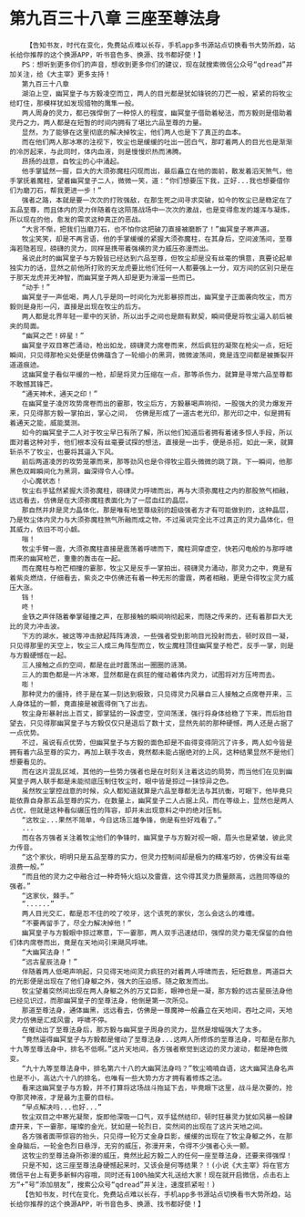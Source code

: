 # 第九百三十八章 三座至尊法身
        【告知书友，时代在变化，免费站点难以长存，手机app多书源站点切换看书大势所趋，站长给你推荐的这个换源APP，听书音色多、换源、找书都好使！】
       PS：想听到更多你们的声音，想收到更多你们的建议，现在就搜索微信公众号“qdread”并加关注，给《大主宰》更多支持！
       第九百三十八章
       湖泊上空，幽冥皇子与方毅凌空而立，两人的目光都是犹如锋锐的刀芒一般，紧紧的将牧尘给盯住，那模样犹如发现猎物的鹰隼一般。
       两人周身的灵力，都已强悍倒了一种惊人的程度，幽冥皇子借助着秘法，而方毅则是借助着灵丹之力，两人都是在短暂的时间内拥有了堪比六品至尊的力量。
       显然，为了能够在这里彻底的解决掉牧尘，他们两人也是下了真正的血本。
       而在他们两人那冰寒的注视下，牧尘也是缓缓的吐出一团白气，那盯着两人的目光也是渐渐的冷厉起来，与此同时，体内血液，则是慢慢炽热而沸腾。
       昂扬的战意，自牧尘的心中涌起。
       他手掌猛然一握，巨大的大须弥魔柱闪现而出，最后矗立在他的面前，散发着滔天煞气，他手掌抚着魔柱，望着幽冥皇子二人，微微一笑，道：“你们想要压下我，正好...我也想要借你们为磨刀石，帮我更进一步！”
       强者之路，本就是要一次次的打败强敌，在那生死之间寻求突破，如今的牧尘已是稳定在了五品至尊，而且体内的灵力伴随着在这陨落战场中一次次的激战，也是变得愈发的雄浑与凝炼，所以现在的他，愈发的需求这种真正的恶战。
       “大言不惭，把我们当磨刀石，也不怕你这把破刀直接被磨断了！”幽冥皇子寒声道。
       牧尘笑笑，却是不再言语，他的手掌缓缓的紧握大须弥魔柱，在其身后，空间波荡间，至尊海若隐若现，磅礴的灵力，同样是携带着强横的灵力威压弥漫而出。
       虽说此时的幽冥皇子与方毅皆已经达到六品至尊，但牧尘却是没有丝毫的惧意，真要论起单独实力的话，显然之前他所打败的天龙虎要比他们任何一人都要强上一分，双方间的区别只是在于那天龙虎并无神智，而幽冥皇子两人却是更为滑溜一些而已。
       “动手！”
       幽冥皇子一声低喝，两人几乎是同一时间化为光影暴掠而出，幽冥皇子正面袭向牧尘，而方毅则是身形一闪，直接是出现在牧尘的后方。
       两人都是北界年轻一辈中的天骄，所以出手之间也是颇有默契，瞬间便是将牧尘逼入前后被夹的局面。
       “幽冥之芒！碎星！”
       幽冥皇子双目寒芒涌动，枪出如龙，磅礴灵力席卷而来，然后疯狂的凝聚在枪尖一点，短短瞬间，只见得那枪尖处便是仿佛蕴含了一轮细小的黑洞，微微波荡间，竟是连空间都是被撕裂开道道痕迹。
       这幽冥皇子看似平缓的一枪，却是将灵力压缩在一点，那等杀伤力，就算是寻常六品至尊都不敢憾其锋芒。
       “通天神术，通天之印！”
       在幽冥皇子凌厉攻势席卷而出的霎那，牧尘后方，方毅暴喝声响彻，一股强大的灵力爆发开来，只见得那方毅一掌拍出，掌心之间， 仿佛是形成了一道古老光印，那光印之中，似是拥有着通天之能，威能莫测。
       如今的幽冥皇子二人对于牧尘早已有所了解，所以他们知道后者拥有着诸多惊人手段，所以面对着这种对手，他们根本没有丝毫要试探的想法，直接是一出手，便是杀招，如此一来，就算斩杀不了牧尘，也要将其逼入下风。
       前后两道凌厉的攻势笼罩而来，那等劲风也是令得牧尘眉头微微的跳了跳，下一瞬间，他那黑色双眸瞬间化为黑洞，幽深得令人心悸。
       小心魔状态！
       牧尘右手猛然紧握大须弥魔柱，磅礴灵力呼啸而出，再与大须弥魔柱之内的那股煞气相融，远远看去，仿佛是在大须弥魔柱表面化为了一层血红的晶层。
       那自然并非是灵力晶体化，那是唯有地至尊级别的超级强者方才有可能做到的，这种晶层，乃是牧尘体内灵力与大须弥魔柱煞气所融而成之物，不过虽说完全比不过真正的灵力晶体化，但其威力，依旧不可小觑。
       嗡！
       牧尘手臂一震，大须弥魔柱直接是震荡着呼啸而下，魔柱洞穿虚空，快若闪电般的与那呼啸而来的幽冥枪芒，重重的轰击在一起。
       而在魔柱与枪芒相撞的霎那，牧尘又是反手一掌拍出，磅礴灵力涌动，那灵力之中，竟是有着紫炎燃烧，仔细看去，紫炎之中仿佛还有着一种无形的雷霆，两者相融，更是令得牧尘灵力威压大涨。
       铛！
       咚！
       金铁之声伴随着拳掌碰撞之声，在那接触的瞬间响彻起来，而随之传来的，还有着那巨大无比的灵力冲击波。
       下方的湖水，被这等冲击掀起阵阵涛浪，一些强者受到影响目光投射而去，顿时双目一凝，只见得那里的天空上，牧尘三人成三角阵型而立，牧尘魔柱顶住幽冥皇子枪芒，反手一掌，则是与方毅硬憾在一起。
       三人接触之点的空间，都是在此时震荡出一圈圈的涟漪。
       三人的面色都是一片冰寒，显然都是在疯狂的催动着体内灵力，试图将对方压垮而去。
       嘭！
       那种灵力的僵持，终于是在某一刻达到极致，只见得灵力风暴自三人接触之点席卷开来，三人身体猛的一颤，竟直接是被震得倒飞了出去。
       牧尘身形暴射出上百丈，脚掌猛的一跺虚空，空间荡漾，强行将身体给稳了下来，而后抬目望去，只见得那幽冥皇子与方毅仅仅只是退后了数十丈，显然先前的那种硬憾，两人还是占据了一点优势。
       不过，虽说有点优势，但幽冥皇子与方毅的面色却是不由得变得阴沉了许多，两人如今皆是拥有着六品至尊的实力，再加上联手攻击，竟然都未能占据绝对的上风，这种结果显然不是他们想要看见的。
       而在这片混乱区域，其他的一些势力强者也是在时刻关注着这边的局势，而当他们在见到幽冥皇子两人联手都是未能彻底压制住牧尘时，眼中皆是掠过一抹惊异之色。
       虽然牧尘掌控战意的时候，众人都知道就算是六品至尊都无法与其抗衡，可眼下，他毕竟只能依靠自身那五品至尊的实力，在数量上，幽冥皇子二人占据上风，而在等级上，显然也是两人占优，但就是这种看似碾压性的阵容，却并未出现意料之中的绝对压制。
       “这牧尘...果然不简单，今日这场三雄争锋，倒是有些好戏看了。”
       ...
       而在各方强者关注着牧尘他们的争锋时，幽冥皇子与方毅对视一眼，眉头也是紧皱，彼此灵力传音。
       “这个家伙，明明只是五品至尊的实力，但灵力控制间却是极为的精准巧妙，仿佛没有丝毫浪费一般。”
       “而且他的灵力之中融合过一种奇特火焰以及雷霆，这令得其灵力质量颇高，远胜同等级的强者。”
       “这家伙，棘手。”
       “......”
       两人目光交汇，都是忍不住的咬了咬牙，这个该死的家伙，怎么会这么的难缠。
       “不要再留手了，尽全力解决掉他！”
       幽冥皇子与方毅眼中掠过寒意，下一霎那，两人双手迅速结印，强悍的灵力毫无保留的自他们体内席卷而出，竟是在天地间引来飓风呼啸。
       “大幽冥法身！”
       “远古星辰法身！”
       伴随着两人低喝声响起，只见得天地间灵力疯狂的对着两人呼啸而去，短短数息，两道巨大的光影便是出现在了他们身躯之外，强大的压迫感，随之散发而出。
       牧尘望着突然间出现在两人身躯之外的万丈巨影，眼神也是一凝，那方毅的远古星辰法身他已经见识过，而那幽冥皇子的至尊法身，他倒是第一次所见。
       那道至尊法身，通体幽黑，远远看去，仿佛是一尊魔神一般矗立在天地间，吞吐之间，天地灵力仿佛是汇成风雷，呼啸不停。
       在催动出了至尊法身后，那方毅与幽冥皇子周身的灵力，显然是增幅强大了太多。
       “竟然逼得幽冥皇子与方毅都是催动了至尊法身...这两人所修炼的至尊法身，可都是在那九十九等至尊法身中，排名不低啊。”这片天地间，各方强者察觉到这边的灵力波动，都是神色微变。
       “九十九等至尊法身中，排名第六十八的大幽冥法身吗？”牧尘喃喃自语，这大幽冥法身名声也是不小，高达六十八的排名，也唯有一些大势力方才拥有着修炼之法。
       看来这幽冥皇子与方毅，并不打算将这场战斗拖延下去，毕竟眼下这里，战斗是次要的，抢夺那灵神液，才是最为主要的目标。
       “早点解决吗...也好...”
       牧尘双目之中寒光凝聚，旋即他深吸一口气，双手猛然结印，顿时狂暴灵力犹如风暴一般肆虐开来，下一霎那，璀璨的金光，犹如是一轮烈日，突然间的出现在了这片天地之间。
       各方强者面带惊容的抬头，只见得一轮万丈金身巨影，缓缓的出现在了牧尘身躯之外，在那金身脑后，一轮金色烈日悬浮，无穷的威压，弥漫开来，令得不少强者心头一颤。
       这牧尘的至尊法身所弥漫的威压，竟然比起方毅二人的任何一座至尊法身，还要来得强悍！
       只是不知，这三座至尊法身硬憾起来时，又该会是何等结果？！(小说《大主宰》将在官方微信平台上有更多新鲜内容哦，同时还有100%抽奖大礼送给大家！现在就开启微信，点击右上方“+”号“添加朋友”，搜索公众号“qdread”并关注，速度抓紧啦！)
       【告知书友，时代在变化，免费站点难以长存，手机app多书源站点切换看书大势所趋，站长给你推荐的这个换源APP，听书音色多、换源、找书都好使！】